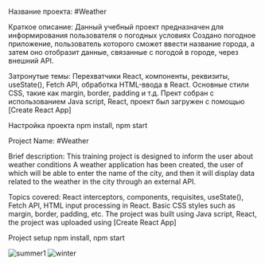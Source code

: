 Название проекта: #Weather

Краткое описание: Данный учебный проект предназначен для информирования пользователя о погодных условиях 
Создано погодное приложение, пользователь которого сможет ввести название города, а затем оно отобразит данные, связанные с погодой в городе, через внешний API.

Затронутые темы:
Перехватчики React, компоненты, реквизиты, useState(), Fetch API, обработка HTML-ввода в React. Основные стили CSS, такие как margin, border, padding и т.д.
Прект собран с использованием Java script, React, проект был загружен с помощью [Create React App]

Настройка проекта npm install, npm start

Project Name: #Weather

Brief description: This training project is designed to inform the user about weather conditions 
A weather application has been created, the user of which will be able to enter the name of the city, and then it will display data related to the weather in the city through an external API.

Topics covered:
React interceptors, components, requisites, useState(), Fetch API, HTML input processing in React. Basic CSS styles such as margin, border, padding, etc.
The project was built using Java script, React, the project was uploaded using [Create React App]

Project setup npm install, npm start


![summer1](https://github.com/kark4rasev/Weather/assets/91518057/b4d69cd0-a2f0-43ec-8cff-538056d3ebf2)
![winter](https://github.com/kark4rasev/Weather/assets/91518057/b3ca7135-52d2-4f48-9413-d4dc66b6350f)

